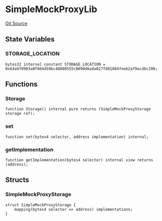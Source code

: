 # SimpleMockProxyLib
[Git Source](https://github.com/metacontract/mc/blob/8438d83ed04f942f1b69f22b0cb556723d88a8f9/resources/devkit/api-reference/test/mocks/SimpleMockProxy.sol)


## State Variables
### STORAGE_LOCATION

```solidity
bytes32 internal constant STORAGE_LOCATION = 0x64a9f0903a8f864d59bc40808555c0090d6ada027fd81884feeb2af9acdbc200;
```


## Functions
### Storage


```solidity
function Storage() internal pure returns (SimpleMockProxyStorage storage ref);
```

### set


```solidity
function set(bytes4 selector, address implementation) internal;
```

### getImplementation


```solidity
function getImplementation(bytes4 selector) internal view returns (address);
```

## Structs
### SimpleMockProxyStorage

```solidity
struct SimpleMockProxyStorage {
    mapping(bytes4 selector => address) implementations;
}
```

